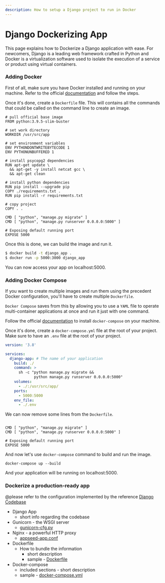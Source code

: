 ```yaml
---
description: How to setup a Django project to run in Docker
---
```


# Django Dockerizing App

This page explains how to Dockerize a Django application with ease. For newcomers, Django is a leading web framework crafted in Python and Docker is a virtualization software used to isolate the execution of a  service or product using virtual containers.&#x20;


### Adding Docker

First of all, make sure you have Docker installed and running on your machine. Refer to the official [documentation](https://docs.docker.com/engine/install/) and follow the steps.

Once it's done, create a `Dockerfile` file. This will contains all the commands that could be called on the command line to create an image.

```
# pull official base image
FROM python:3.9.5-slim-buster

# set work directory
WORKDIR /usr/src/app

# set environment variables
ENV PYTHONDONTWRITEBYTECODE 1
ENV PYTHONUNBUFFERED 1

# install psycopg2 dependencies
RUN apt-get update \
  && apt-get -y install netcat gcc \
  && apt-get clean

# install python dependencies
RUN pip install --upgrade pip
COPY ./requirements.txt .
RUN pip install -r requirements.txt

# copy project
COPY . .

CMD [ "python", "manage.py migrate" ]
CMD [ "python", "manage.py runserver 0.0.0.0:5000" ]

# Exposing default running port
EXPOSE 5000
```

Once this is done, we can build the image and run it.&#x20;

```bash
$ docker build -t django_app .
$ docker run -p 5000:3000 django_app
```

You can now access your app on localhost:5000.

### Adding Docker Compose

If you want to create multiple images and run them using the precedent Docker configuration, you'll have to create multiple `Dockerfile`.&#x20;

`Docker Compose` saves from this by allowing you to use a `YAML` file to operate multi-container applications at once and run it just with one command.&#x20;

Follow the official [documentation](https://docs.docker.com/compose/install/) to install `docker-compose` on your machine.

Once it's done, create a `docker-compose.yml` file at the root of your project. Make sure to have an `.env` file at the root of your project.&#x20;

```yaml
version: '3.8'

services:
  django-app: # The name of your application
    build: ./
    command: >
      sh -c "python manage.py migrate &&
             python manage.py runserver 0.0.0.0:5000"
    volumes:
      - ./:/usr/src/app/
    ports:
      - 5000:5000
    env_file:
      - ./.env
```

We can now remove some lines from the `Dockerfile`.

```

CMD [ "python", "manage.py migrate" ]
CMD [ "python", "manage.py runserver 0.0.0.0:5000" ]

# Exposing default running port
EXPOSE 5000
```

And now let's use `docker-compose` command to build and run the image.

```
docker-compose up --build
```

And your application will be running on localhost:5000.

### Dockerize a production-ready app

@please refer to the configuration implemented by the reference [Django Codebase](https://github.com/app-generator/boilerplate-code-django-dashboard)

* Django App
  * short info regarding the codebase
* Gunicorn - the WSGI server
  * &#x20;[gunicorn-cfg.py](https://github.com/app-generator/boilerplate-code-django-dashboard/blob/master/gunicorn-cfg.py)
* Nginx - a powerful HTTP proxy&#x20;
  * &#x20;[appseed-app.conf](https://github.com/app-generator/boilerplate-code-django-dashboard/blob/master/nginx/appseed-app.conf)
* Dockerfile
  * How to bundle the information&#x20;
    * short description
    * sample -  [Dockerfile](https://github.com/app-generator/boilerplate-code-django-dashboard/blob/master/Dockerfile)
* Docker-compose
  * included sections - short description
  * sample -  [docker-compose.yml](https://github.com/app-generator/boilerplate-code-django-dashboard/blob/master/docker-compose.yml)

